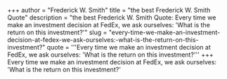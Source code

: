 +++
author = "Frederick W. Smith"
title = "the best Frederick W. Smith Quote"
description = "the best Frederick W. Smith Quote: Every time we make an investment decision at FedEx, we ask ourselves: 'What is the return on this investment?'"
slug = "every-time-we-make-an-investment-decision-at-fedex-we-ask-ourselves:-what-is-the-return-on-this-investment?"
quote = '''Every time we make an investment decision at FedEx, we ask ourselves: 'What is the return on this investment?'''
+++
Every time we make an investment decision at FedEx, we ask ourselves: 'What is the return on this investment?'
